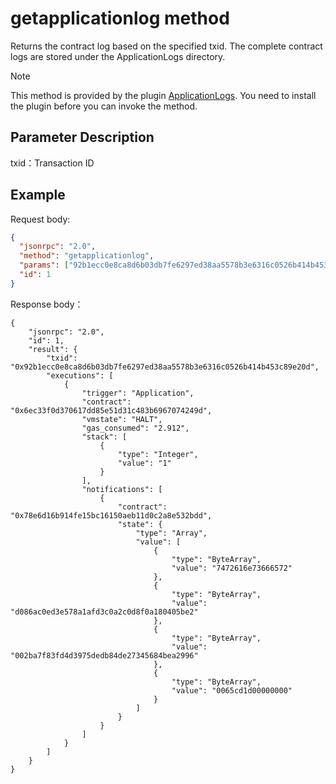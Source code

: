 # getapplicationlog method

Returns the contract log based on the specified txid. The complete contract logs are stored under the ApplicationLogs directory.

> [!Note]
>
> This method is provided by the plugin [ApplicationLogs](https://github.com/neo-project/neo-plugins/releases). You need to install the plugin before you can invoke the method.

## Parameter Description

txid：Transaction ID

## Example

Request body:

```json
{
  "jsonrpc": "2.0",
  "method": "getapplicationlog",
  "params": ["92b1ecc0e8ca8d6b03db7fe6297ed38aa5578b3e6316c0526b414b453c89e20d"],
  "id": 1
}
```

Response body：

```
{
    "jsonrpc": "2.0",
    "id": 1,
    "result": {
        "txid": "0x92b1ecc0e8ca8d6b03db7fe6297ed38aa5578b3e6316c0526b414b453c89e20d",
        "executions": [
            {
                "trigger": "Application",
                "contract": "0x6ec33f0d370617dd85e51d31c483b6967074249d",
                "vmstate": "HALT",
                "gas_consumed": "2.912", 
                "stack": [ 
                    { 
                        "type": "Integer", 
                        "value": "1" 
                    } 
                ],
                "notifications": [
                    {
                        "contract": "0x78e6d16b914fe15bc16150aeb11d0c2a8e532bdd",
                        "state": {
                            "type": "Array",
                            "value": [
                                {
                                    "type": "ByteArray",
                                    "value": "7472616e73666572"
                                },
                                {
                                    "type": "ByteArray",
                                    "value": "d086ac0ed3e578a1afd3c0a2c0d8f0a180405be2"
                                },
                                {
                                    "type": "ByteArray",
                                    "value": "002ba7f83fd4d3975dedb84de27345684bea2996"
                                },
                                {
                                    "type": "ByteArray",
                                    "value": "0065cd1d00000000"
                                }
                            ]
                        }
                    }
                ]
            }
        ]
    }
}
```

